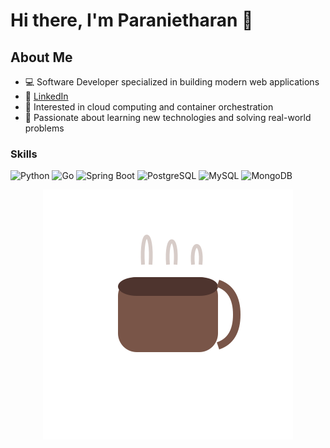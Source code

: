 # Hi there, I'm Paranietharan 👋

## About Me
- 💻 Software Developer specialized in building modern web applications
- 🔗 [LinkedIn](https://linkedin.com/in/paranietharan-palasuntharam)
- 🚀 Interested in cloud computing and container orchestration
- 🌱 Passionate about learning new technologies and solving real-world problems

### Skills
![Python](https://img.shields.io/badge/Python-3776AB?style=flat&logo=python&logoColor=white)
![Go](https://img.shields.io/badge/Go-00ADD8?style=flat&logo=go&logoColor=white)
![Spring Boot](https://img.shields.io/badge/Spring_Boot-6DB33F?style=flat&logo=springboot&logoColor=white)
![PostgreSQL](https://img.shields.io/badge/PostgreSQL-316192?style=flat&logo=postgresql&logoColor=white)
![MySQL](https://img.shields.io/badge/MySQL-00f?style=flat&logo=mysql&logoColor=white)
![MongoDB](https://img.shields.io/badge/MongoDB-47A248?style=flat&logo=mongodb&logoColor=white)

<!--Animation -->
<div align="center">
  <img src="https://raw.githubusercontent.com/paranietharan/paranietharan/main/coffee-animation.svg" alt="Coffee-coded animation" />
</div>
